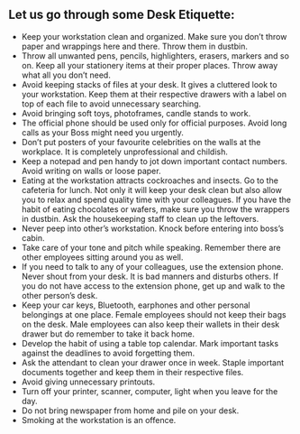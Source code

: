 ## Let us go through some Desk Etiquette:

* Keep your workstation clean and organized.
Make sure you don’t throw paper and wrappings here and there. Throw them in dustbin.
* Throw all unwanted pens, pencils, highlighters, erasers, markers and so on. Keep all your stationery items at their proper places. Throw away what all you don’t need.
* Avoid keeping stacks of files at your desk. It gives a cluttered look to your workstation. Keep them at their respective drawers with a label on top of each file to avoid unnecessary searching.
* Avoid bringing soft toys, photoframes, candle stands to work.
* The official phone should be used only for official purposes. Avoid long calls as your Boss might need you urgently.
* Don’t put posters of your favourite celebrities on the walls at the workplace. It is completely unprofessional and childish.
* Keep a notepad and pen handy to jot down important contact numbers. Avoid writing on walls or loose paper.
* Eating at the workstation attracts cockroaches and insects. Go to the cafeteria for lunch. Not only it will keep your desk clean but also allow you to relax and spend quality time with your colleagues. If you have the habit of eating chocolates or wafers, make sure you throw the wrappers in dustbin. Ask the housekeeping staff to clean up the leftovers.
* Never peep into other’s workstation. Knock before entering into boss’s cabin.
* Take care of your tone and pitch while speaking. Remember there are other employees sitting around you as well.
* If you need to talk to any of your colleagues, use the extension phone. Never shout from your desk. It is bad manners and disturbs others. If you do not have access to the extension phone, get up and walk to the other person’s desk.
* Keep your car keys, Bluetooth, earphones and other personal belongings at one place. Female employees should not keep their bags on the desk. Male employees can also keep their wallets in their desk drawer but do remember to take it back home.
* Develop the habit of using a table top calendar. Mark important tasks against the deadlines to avoid forgetting them.
* Ask the attendant to clean your drawer once in week. Staple important documents together and keep them in their respective files.
* Avoid giving unnecessary printouts.
* Turn off your printer, scanner, computer, light when you leave for the day.
* Do not bring newspaper from home and pile on your desk.
* Smoking at the workstation is an offence.